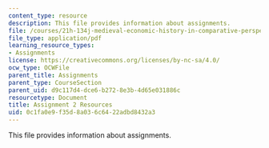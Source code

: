 ```yaml
---
content_type: resource
description: This file provides information about assignments.
file: /courses/21h-134j-medieval-economic-history-in-comparative-perspective-spring-2012/0c1fa0e9f35d8a036c6422adbd8432a3_MIT21H_134JS12_Assignment2.pdf
file_type: application/pdf
learning_resource_types:
- Assignments
license: https://creativecommons.org/licenses/by-nc-sa/4.0/
ocw_type: OCWFile
parent_title: Assignments
parent_type: CourseSection
parent_uid: d9c117d4-dce6-b272-8e3b-4d65e031886c
resourcetype: Document
title: Assignment 2 Resources
uid: 0c1fa0e9-f35d-8a03-6c64-22adbd8432a3
---
```

This file provides information about assignments.